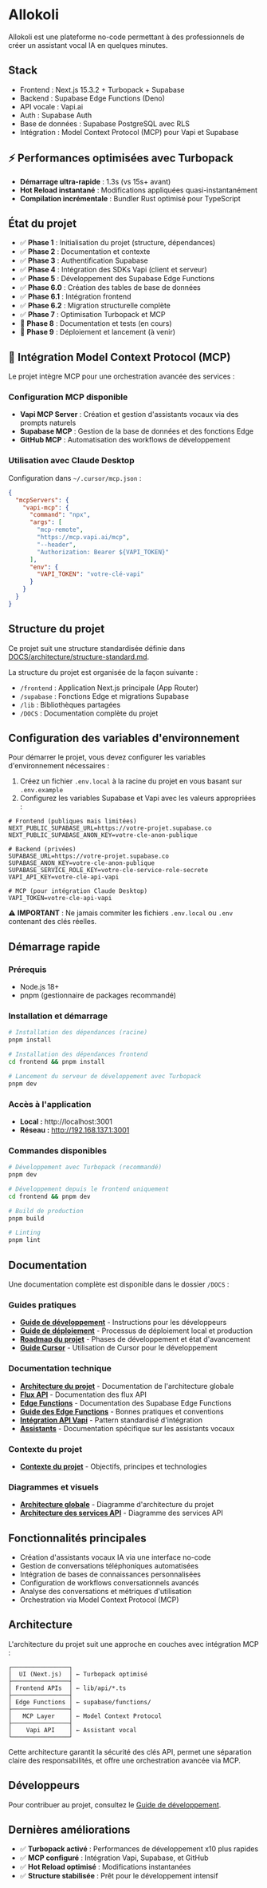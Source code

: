 # Allokoli

Allokoli est une plateforme no-code permettant à des professionnels de créer un assistant vocal IA en quelques minutes.

## Stack

- Frontend : Next.js 15.3.2 + Turbopack + Supabase
- Backend : Supabase Edge Functions (Deno)
- API vocale : Vapi.ai
- Auth : Supabase Auth
- Base de données : Supabase PostgreSQL avec RLS
- Intégration : Model Context Protocol (MCP) pour Vapi et Supabase

## ⚡ Performances optimisées avec Turbopack

- **Démarrage ultra-rapide** : 1.3s (vs 15s+ avant)
- **Hot Reload instantané** : Modifications appliquées quasi-instantanément
- **Compilation incrémentale** : Bundler Rust optimisé pour TypeScript

## État du projet

- ✅ **Phase 1** : Initialisation du projet (structure, dépendances)
- ✅ **Phase 2** : Documentation et contexte
- ✅ **Phase 3** : Authentification Supabase
- ✅ **Phase 4** : Intégration des SDKs Vapi (client et serveur)
- ✅ **Phase 5** : Développement des Supabase Edge Functions
- ✅ **Phase 6.0** : Création des tables de base de données
- ✅ **Phase 6.1** : Intégration frontend
- ✅ **Phase 6.2** : Migration structurelle complète
- ✅ **Phase 7** : Optimisation Turbopack et MCP
- 🔄 **Phase 8** : Documentation et tests (en cours)
- 📅 **Phase 9** : Déploiement et lancement (à venir)

## 🚀 Intégration Model Context Protocol (MCP)

Le projet intègre MCP pour une orchestration avancée des services :

### Configuration MCP disponible

- **Vapi MCP Server** : Création et gestion d'assistants vocaux via des prompts naturels
- **Supabase MCP** : Gestion de la base de données et des fonctions Edge
- **GitHub MCP** : Automatisation des workflows de développement

### Utilisation avec Claude Desktop

Configuration dans `~/.cursor/mcp.json` :

```json
{
  "mcpServers": {
    "vapi-mcp": {
      "command": "npx",
      "args": [
        "mcp-remote",
        "https://mcp.vapi.ai/mcp",
        "--header",
        "Authorization: Bearer ${VAPI_TOKEN}"
      ],
      "env": {
        "VAPI_TOKEN": "votre-clé-vapi"
      }
    }
  }
}
```

## Structure du projet

Ce projet suit une structure standardisée définie dans [DOCS/architecture/structure-standard.md](DOCS/architecture/structure-standard.md).

La structure du projet est organisée de la façon suivante :

- `/frontend` : Application Next.js principale (App Router)
- `/supabase` : Fonctions Edge et migrations Supabase
- `/lib` : Bibliothèques partagées
- `/DOCS` : Documentation complète du projet

## Configuration des variables d'environnement

Pour démarrer le projet, vous devez configurer les variables d'environnement nécessaires :

1. Créez un fichier `.env.local` à la racine du projet en vous basant sur `.env.example`
2. Configurez les variables Supabase et Vapi avec les valeurs appropriées :

```
# Frontend (publiques mais limitées)
NEXT_PUBLIC_SUPABASE_URL=https://votre-projet.supabase.co
NEXT_PUBLIC_SUPABASE_ANON_KEY=votre-cle-anon-publique

# Backend (privées)
SUPABASE_URL=https://votre-projet.supabase.co
SUPABASE_ANON_KEY=votre-cle-anon-publique
SUPABASE_SERVICE_ROLE_KEY=votre-cle-service-role-secrete
VAPI_API_KEY=votre-cle-api-vapi

# MCP (pour intégration Claude Desktop)
VAPI_TOKEN=votre-cle-api-vapi
```

⚠️ **IMPORTANT** : Ne jamais commiter les fichiers `.env.local` ou `.env` contenant des clés réelles.

## Démarrage rapide

### Prérequis

- Node.js 18+
- pnpm (gestionnaire de packages recommandé)

### Installation et démarrage

```bash
# Installation des dépendances (racine)
pnpm install

# Installation des dépendances frontend
cd frontend && pnpm install

# Lancement du serveur de développement avec Turbopack
pnpm dev
```

### Accès à l'application

- **Local :** http://localhost:3001
- **Réseau :** http://192.168.137.1:3001

### Commandes disponibles

```bash
# Développement avec Turbopack (recommandé)
pnpm dev

# Développement depuis le frontend uniquement
cd frontend && pnpm dev

# Build de production
pnpm build

# Linting
pnpm lint
```

## Documentation

Une documentation complète est disponible dans le dossier `/DOCS` :

### Guides pratiques

- [**Guide de développement**](/DOCS/development_guide.md) - Instructions pour les développeurs
- [**Guide de déploiement**](/DOCS/deployment.md) - Processus de déploiement local et production
- [**Roadmap du projet**](/DOCS/guides/todo.md) - Phases de développement et état d'avancement
- [**Guide Cursor**](/DOCS/guides/cursor_guide.md) - Utilisation de Cursor pour le développement

### Documentation technique

- [**Architecture du projet**](/DOCS/architecture/project_architecture.md) - Documentation de l'architecture globale
- [**Flux API**](/DOCS/architecture/api_flow.md) - Documentation des flux API
- [**Edge Functions**](/DOCS/architecture/edge_functions.md) - Documentation des Supabase Edge Functions
- [**Guide des Edge Functions**](/DOCS/architecture/edge_functions_guide.md) - Bonnes pratiques et conventions
- [**Intégration API Vapi**](/DOCS/api_integration.md) - Pattern standardisé d'intégration
- [**Assistants**](/DOCS/assistants.md) - Documentation spécifique sur les assistants vocaux

### Contexte du projet

- [**Contexte du projet**](/DOCS/context/project_context.md) - Objectifs, principes et technologies

### Diagrammes et visuels

- [**Architecture globale**](/DOCS/assets/architecture.md) - Diagramme d'architecture du projet
- [**Architecture des services API**](/DOCS/assets/api_service_architecture.md) - Diagramme des services API

## Fonctionnalités principales

- Création d'assistants vocaux IA via une interface no-code
- Gestion de conversations téléphoniques automatisées
- Intégration de bases de connaissances personnalisées
- Configuration de workflows conversationnels avancés
- Analyse des conversations et métriques d'utilisation
- Orchestration via Model Context Protocol (MCP)

## Architecture

L'architecture du projet suit une approche en couches avec intégration MCP :

```
┌────────────────┐
│  UI (Next.js)  │ ← Turbopack optimisé
├────────────────┤
│ Frontend APIs  │ ← lib/api/*.ts
├────────────────┤
│ Edge Functions │ ← supabase/functions/
├────────────────┤
│   MCP Layer    │ ← Model Context Protocol
├────────────────┤
│    Vapi API    │ ← Assistant vocal
└────────────────┘
```

Cette architecture garantit la sécurité des clés API, permet une séparation claire des responsabilités, et offre une orchestration avancée via MCP.

## Développeurs

Pour contribuer au projet, consultez le [Guide de développement](/DOCS/development_guide.md).

## Dernières améliorations

- ✅ **Turbopack activé** : Performances de développement x10 plus rapides
- ✅ **MCP configuré** : Intégration Vapi, Supabase, et GitHub
- ✅ **Hot Reload optimisé** : Modifications instantanées
- ✅ **Structure stabilisée** : Prêt pour le développement intensif

